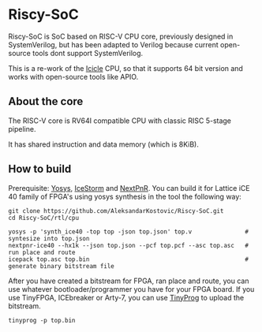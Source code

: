# Riscy-SoC
Riscy-SoC is SoC based on RISC-V CPU core, previously designed in SystemVerilog, but has been adapted to Verilog because current open-source tools dont support SystemVerilog.

This is a re-work of the [Icicle](https://github.com/grahamedgecombe/icicle) CPU, so that it supports 64 bit version and works with open-source tools like APIO.

## About the core
The RISC-V core is RV64I compatible CPU with classic RISC 5-stage pipeline.

It has shared instruction and data memory (which is 8KiB).
## How to build

Prerequisite: [Yosys](http://www.clifford.at/yosys/), [IceStorm](http://www.clifford.at/icestorm/) and [NextPnR](https://github.com/YosysHQ/nextpnr).
You can build it for Lattice iCE 40 family of FPGA's using yosys synthesis in the tool the following way:

```
git clone https://github.com/AleksandarKostovic/Riscy-SoC.git
cd Riscy-SoC/rtl/cpu

yosys -p 'synth_ice40 -top top -json top.json' top.v               # syntesize into top.json
nextpnr-ice40 --hx1k --json top.json --pcf top.pcf --asc top.asc   # run place and route
icepack top.asc top.bin                                            # generate binary bitstream file
```
After you have created a bitstream for FPGA, ran place and route, you can use whatever bootloader/programmer you have for your FPGA board. If you use TinyFPGA, ICEbreaker or Arty-7, you can use [TinyProg](https://www.github.com/tinyfpga/TinyFPGA-Bootloader) to upload the bitstream.

```
tinyprog -p top.bin
```

